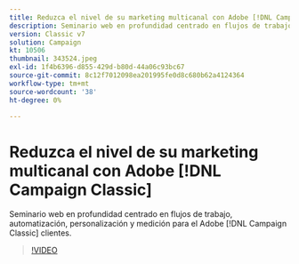 ```yaml
---
title: Reduzca el nivel de su marketing multicanal con Adobe [!DNL Campaign Classic]
description: Seminario web en profundidad centrado en flujos de trabajo, automatización, personalización y medición para el Adobe [!DNL Campaign Classic] clientes.
version: Classic v7
solution: Campaign
kt: 10506
thumbnail: 343524.jpeg
exl-id: 1f4b6396-d855-429d-b80d-44a06c93bc67
source-git-commit: 8c12f7012098ea201995fe0d8c680b62a4124364
workflow-type: tm+mt
source-wordcount: '38'
ht-degree: 0%

---
```


# Reduzca el nivel de su marketing multicanal con Adobe [!DNL Campaign Classic]

Seminario web en profundidad centrado en flujos de trabajo, automatización, personalización y medición para el Adobe [!DNL Campaign Classic] clientes.

>[!VIDEO](https://video.tv.adobe.com/v/343524/?quality=12&learn=on)
